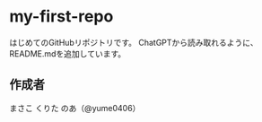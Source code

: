 # my-first-repo

はじめてのGitHubリポジトリです。
ChatGPTから読み取れるように、README.mdを追加しています。

## 作成者

まさこ くりた のあ（@yume0406）
